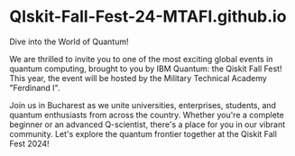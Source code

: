 # QIskit-Fall-Fest-24-MTAFI.github.io
Dive into the World of Quantum!


We are thrilled to invite you to one of the most exciting global events in quantum computing, brought to you by IBM Quantum: the Qiskit Fall Fest! This year, the event will be hosted by the Military Technical Academy "Ferdinand I".

Join us in Bucharest as we unite universities, enterprises, students, and quantum enthusiasts from across the country. Whether you're a complete beginner or an advanced Q-scientist, there's a place for you in our vibrant community. Let's explore the quantum frontier together at the Qiskit Fall Fest 2024!

